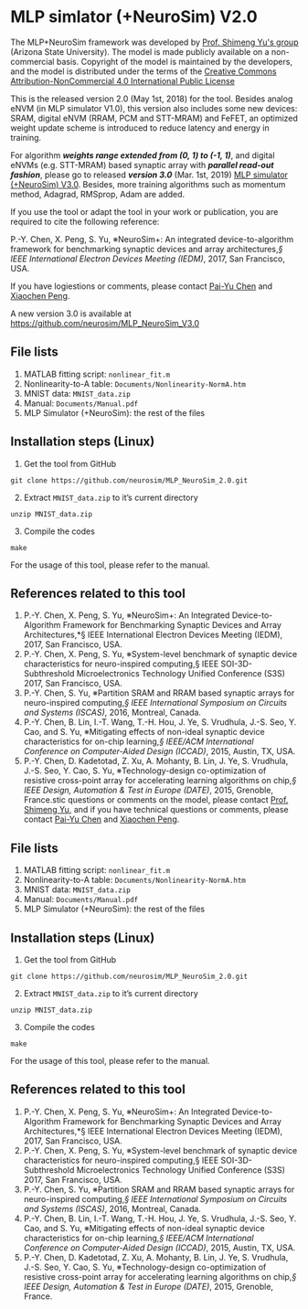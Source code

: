 # MLP simlator (+NeuroSim) V2.0

The MLP+NeuroSim framework was developed by [Prof. Shimeng Yu's group](http://faculty.engineering.asu.edu/shimengyu/) (Arizona State University). The model is made publicly available on a non-commercial basis. Copyright of the model is maintained by the developers, and the model is distributed under the terms of the [Creative Commons Attribution-NonCommercial 4.0 International Public License](http://creativecommons.org/licenses/by-nc/4.0/legalcode)

This is the released version 2.0 (May 1st, 2018) for the tool. Besides analog eNVM (in MLP simulator V1.0), this version also includes some new devices: SRAM, digital eNVM (RRAM, PCM and STT-MRAM) and FeFET, an optimized weight update scheme is introduced to reduce latency and energy in training.

For algorithm **_weights range extended from (0, 1) to (-1, 1)_**, and digital eNVMs (e.g. STT-MRAM) based synaptic array with **_parallel read-out fashion_**, please go to released **_version 3.0_** (Mar. 1st, 2019) [MLP simulator (+NeuroSim) V3.0](https://github.com/neurosim/MLP_NeuroSim_V3.0). Besides, more training algorithms such as momentum method, Adagrad, RMSprop, Adam are added.

If you use the tool or adapt the tool in your work or publication, you are required to cite the following reference:

P.-Y. Chen, X. Peng, S. Yu, ※NeuroSim+: An integrated device-to-algorithm framework for benchmarking synaptic devices and array architectures,*§ IEEE International Electron Devices Meeting (IEDM)*, 2017, San Francisco, USA.

If you have logiestions or comments, please contact [Pai-Yu Chen](mailto:pchen72@asu.edu) and [Xiaochen Peng](mailto:xpeng15@asu.edu).

A new version 3.0 is available at https://github.com/neurosim/MLP_NeuroSim_V3.0

## File lists
1. MATLAB fitting script: `nonlinear_fit.m`
2. Nonlinearity-to-A table: `Documents/Nonlinearity-NormA.htm`
3. MNIST data: `MNIST_data.zip`
4. Manual: `Documents/Manual.pdf`
5. MLP Simulator (+NeuroSim): the rest of the files

## Installation steps (Linux)
1. Get the tool from GitHub
```
git clone https://github.com/neurosim/MLP_NeuroSim_2.0.git
```

2. Extract `MNIST_data.zip` to it’s current directory
```
unzip MNIST_data.zip
```

3. Compile the codes
```
make
```

For the usage of this tool, please refer to the manual.

## References related to this tool 
1. P.-Y. Chen, X. Peng, S. Yu, ※NeuroSim+: An Integrated Device-to-Algorithm Framework for Benchmarking Synaptic Devices and Array Architectures,*§ IEEE International Electron Devices Meeting (IEDM), 2017, San Francisco, USA.
2. P.-Y. Chen, X. Peng, S. Yu, ※System-level benchmark of synaptic device characteristics for neuro-inspired computing,§ IEEE SOI-3D-Subthreshold Microelectronics Technology Unified Conference (S3S) 2017, San Francisco, USA.
3. P.-Y. Chen, S. Yu, ※Partition SRAM and RRAM based synaptic arrays for neuro-inspired computing,*§ IEEE International Symposium on Circuits and Systems (ISCAS)*, 2016, Montreal, Canada.
4. P.-Y. Chen, B. Lin, I.-T. Wang, T.-H. Hou, J. Ye, S. Vrudhula, J.-S. Seo, Y. Cao, and S. Yu, ※Mitigating effects of non-ideal synaptic device characteristics for on-chip learning,*§ IEEE/ACM International Conference on Computer-Aided Design (ICCAD)*, 2015, Austin, TX, USA.
5. P.-Y. Chen, D. Kadetotad, Z. Xu, A. Mohanty, B. Lin, J. Ye, S. Vrudhula, J.-S. Seo, Y. Cao, S. Yu, ※Technology-design co-optimization of resistive cross-point array for accelerating learning algorithms on chip,*§ IEEE Design, Automation & Test in Europe (DATE)*, 2015, Grenoble, France.stic questions or comments on the model, please contact [Prof. Shimeng Yu](mailto:shimengy@asu.edu), and if you have technical questions or comments, please contact [Pai-Yu Chen](mailto:pchen72@asu.edu) and [Xiaochen Peng](mailto:xpeng15@asu.edu).

## File lists
1. MATLAB fitting script: `nonlinear_fit.m`
2. Nonlinearity-to-A table: `Documents/Nonlinearity-NormA.htm`
3. MNIST data: `MNIST_data.zip`
4. Manual: `Documents/Manual.pdf`
5. MLP Simulator (+NeuroSim): the rest of the files

## Installation steps (Linux)
1. Get the tool from GitHub
```
git clone https://github.com/neurosim/MLP_NeuroSim_2.0.git
```

2. Extract `MNIST_data.zip` to it’s current directory
```
unzip MNIST_data.zip
```

3. Compile the codes
```
make
```

For the usage of this tool, please refer to the manual.

## References related to this tool 
1. P.-Y. Chen, X. Peng, S. Yu, ※NeuroSim+: An Integrated Device-to-Algorithm Framework for Benchmarking Synaptic Devices and Array Architectures,*§ IEEE International Electron Devices Meeting (IEDM), 2017, San Francisco, USA.
2. P.-Y. Chen, X. Peng, S. Yu, ※System-level benchmark of synaptic device characteristics for neuro-inspired computing,§ IEEE SOI-3D-Subthreshold Microelectronics Technology Unified Conference (S3S) 2017, San Francisco, USA.
3. P.-Y. Chen, S. Yu, ※Partition SRAM and RRAM based synaptic arrays for neuro-inspired computing,*§ IEEE International Symposium on Circuits and Systems (ISCAS)*, 2016, Montreal, Canada.
4. P.-Y. Chen, B. Lin, I.-T. Wang, T.-H. Hou, J. Ye, S. Vrudhula, J.-S. Seo, Y. Cao, and S. Yu, ※Mitigating effects of non-ideal synaptic device characteristics for on-chip learning,*§ IEEE/ACM International Conference on Computer-Aided Design (ICCAD)*, 2015, Austin, TX, USA.
5. P.-Y. Chen, D. Kadetotad, Z. Xu, A. Mohanty, B. Lin, J. Ye, S. Vrudhula, J.-S. Seo, Y. Cao, S. Yu, ※Technology-design co-optimization of resistive cross-point array for accelerating learning algorithms on chip,*§ IEEE Design, Automation & Test in Europe (DATE)*, 2015, Grenoble, France.

